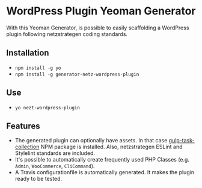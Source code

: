 # WordPress Plugin Yeoman Generator
With this Yeoman Generator, is possible to easily scaffolding a WordPress plugin
following netzstrategen coding standards.

## Installation
- `npm install -g yo`
- `npm install -g generator-netz-wordpress-plugin`

## Use
- `yo nezt-wordpress-plugin`

## Features
- The generated plugin can optionally have assets. In that case [gulp-task-collection](https://github.com/netzstrategen/gulp-task-collection)
NPM package is installed. Also, netzstrategen ESLint and Stylelint standards are included.
- It's possible to automatically create frequently used PHP Classes (e.g. `Admin`, `WooCommerce`, `CliCommand`).
- A Travis configurationfile is automatically generated. It makes the plugin ready to be tested.
